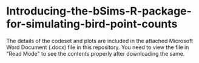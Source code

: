 # Introducing-the-bSims-R-package-for-simulating-bird-point-counts

The details of the codeset and plots are included in the attached Microsoft Word Document (.docx) file in this repository. 
You need to view the file in "Read Mode" to see the contents properly after downloading the same.
